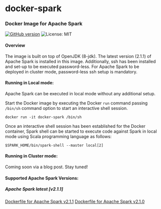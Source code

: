 # docker-spark

### Docker Image for Apache Spark

[![GitHub version](https://badge.fury.io/gh/saniyatech%2Fdocker-spark.svg)](https://badge.fury.io/gh/saniyatech%2Fdocker-spark) ![License: MIT][MIT-License]

#### Overview

The image is built on top of OpenJDK (8-jdk). The latest version (2.1.1) of Apache Spark is installed in this image. Additionally, ssh has been installed and set-up to be executed password-less. For Apache Spark to be deployed in cluster mode, password-less ssh setup is mandatory.

#### Running in Local mode:

Apache Spark can be executed in local mode without any additional setup.

Start the Docker image by executing the Docker `run` command passing `/bin/sh` command option to start an interactive shell session.

```shell
docker run -it docker-spark /bin/sh
```

Once an interactive shell session has been established for the Docker container, Spark shell can be started to execute code against Spark in local mode using Scala programming language as follows:

```shell
$SPARK_HOME/bin/spark-shell --master local[2]
```

#### Running in Cluster mode:

Coming soon via a blog post. Stay tuned!

#### Supported Apache Spark Versions:

##### Apache Spark latest [v2.1.1]

[Dockerfile for Apache Spark v2.1.1](https://github.com/saniyatech/docker-spark/tree/v2.1.1)
[Dockerfile for Apache Spark v2.1.0](https://github.com/saniyatech/docker-spark/tree/v2.1.0)


[MIT-License]: https://img.shields.io/badge/License-MIT-yellow.svg "MIT License"
